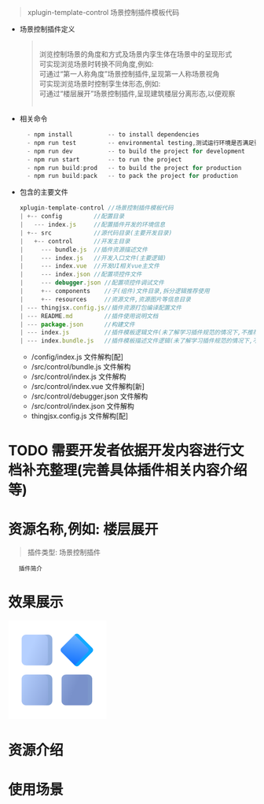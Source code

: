 > xplugin-template-control 场景控制插件模板代码
* 场景控制插件定义
    > </br>
    > 浏览控制场景的角度和方式及场景内孪生体在场景中的呈现形式</br>
    > 可实现浏览场景时转换不同角度,例如:</br>
    > 可通过“第一人称角度”场景控制插件,呈现第一人称场景视角</br>
    > 可实现浏览场景时控制孪生体形态,例如:</br>
    > 可通过“楼层展开”场景控制插件,呈现建筑楼层分离形态,以便观察</br>
    > </br>
* 相关命令
  ```javascript
    - npm install          -- to install dependencies
    - npm run test         -- environmental testing,测试运行环境是否满足要求
    - npm run dev          -- to build the project for development
    - npm run start        -- to run the project
    - npm run build:prod   -- to build the project for production
    - npm run build:pack   -- to pack the project for production
  ```
* 包含的主要文件
  ```javascript
  xplugin-template-control //场景控制插件模板代码
  | +-- config         //配置目录
  |   --- index.js     //配置插件开发的环境信息
  | +-- src            //源代码目录(主要开发目录)
  |   +-- control      //开发主目录
  |     --- bundle.js  //插件资源描述文件
  |     --- index.js   //开发入口文件(主要逻辑)
  |     --- index.vue  //开发UI相关vue主文件  
  |     --- index.json //配置项控件文件
  |     --- debugger.json //配置项控件调试文件
  |     +-- components    //子(组件)文件目录,拆分逻辑推荐使用
  |     +-- resources     //资源文件,资源图片等信息目录 
  | --- thingjsx.config.js//插件资源打包编译配置文件
  | --- README.md         //插件使用说明文档
  | --- package.json      //构建文件
  | --- index.js          //插件模板逻辑文件(未了解学习插件规范的情况下,不推荐修改,修改可能造成打包后的插件无法使用)
  | --- index.bundle.js   //插件模板描述文件逻辑(未了解学习插件规范的情况下,不推荐修改,修改可能造成打包后的插件无法使用)

  ```
  * /config/index.js                文件解构[配]
  * /src/control/bundle.js          文件解构
  * /src/control/index.js           文件解构
  * /src/control/index.vue          文件解构[新]
  * /src/control/debugger.json      文件解构
  * /src/control/index.json         文件解构
  * thingjsx.config.js              文件解构[配]

# TODO 需要开发者依据开发内容进行文档补充整理(完善具体插件相关内容介绍等)

# 资源名称,例如: 楼层展开
> 插件类型: 场景控制插件
```text
   插件简介
```

# 效果展示
<img src="./src/control/resources/preview.png" width = "200" height = "200" alt="效果预览图" />

# 资源介绍
  
# 使用场景